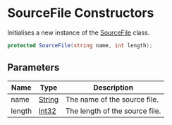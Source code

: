 # SourceFile Constructors

Initialises a new instance of the [SourceFile](MrKWatkins.Ast.Position.SourceFile.md) class.

```c#
protected SourceFile(string name, int length);
```

## Parameters

| Name | Type | Description |
| ---- | ---- | ----------- |
| name | [String](https://learn.microsoft.com/en-gb/dotnet/api/System.String) | The name of the source file. |
| length | [Int32](https://learn.microsoft.com/en-gb/dotnet/api/System.Int32) | The length of the source file. |

